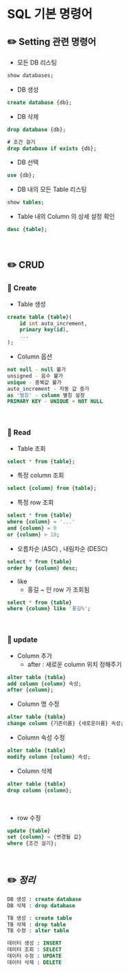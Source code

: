 # SQL 기본 명령어

## ✏️ Setting 관련 명령어

- 모든 DB 리스팅

```sql
show databases;
```

- DB 생성

```sql
create database {db};
```

- DB 삭제

```sql
drop database {db};

# 조건 걸기
drop database if exists {db};
```

- DB 선택

```sql
use {db};
```

- DB 내의 모든 Table 리스팅

```sql
show tables;
```

- Table 내의 Column 의 상세 설정 확인

```sql
desc {table};
```

<br>

## ✏️ CRUD

### 📍 Create

- Table 생성

```sql
create table {table}(
    id int auto_increment,
    primary key(id),
    ...
);
```

- Column 옵션

```sql
not null - null 불가
unsigned - 음수 불가
unique - 중복값 불가
auto_increment - 자동 값 증가
as '별칭' - column 별칭 설정
PRIMARY KEY - UNIQUE + NOT NULL
```

<br>

### 📍 Read

- Table 조회

```sql
select * from {table};
```

- 특정 column 조회

```sql
select {column} from {table};
```

- 특정 row 조회

```sql
select * from {table}
where {column} = '...'
and {column} = 0
or {column} > 10;
```

- 오름차순  (ASC) , 내림차순 (DESC)

```sql
select * from {table}
order by {column} desc;
```

- like
    - 홍길 ~ 인 row 가 조회됨

```sql
select * from {table}
where {column} like '홍길%';
```

<br>

### 📍 update

- Column 추가
    - after : 새로운 column 위치 정해주기

```sql
alter table {table}
add column {column} 속성;
after {column};
```

- Column 명 수정

```sql
alter table {table}
change column {기존이름} {새로운이름} 속성;
```

- Column 속성 수정

```sql
alter table {table}
modify column {column} 속성;
```

- Column 삭제

```sql
alter table {table}
drop column {column};
```

<br>

- row 수정

```sql
update {table}
set {column} = {변경될 값}
where {조건 걸기};
```

<br>

## ✏️ ***정리***

```sql
DB 생성 : create database
DB 삭제 : drop database

TB 생성 : create table
TB 삭제 : drop table
TB 수정 : alter table

데이터 생성 : INSERT
데이터 조회 : SELECT
데이터 수정 : UPDATE
데이터 삭제 : DELETE
```